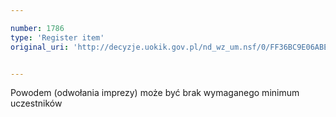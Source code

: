 ```yaml
---

number: 1786
type: 'Register item'
original_uri: 'http://decyzje.uokik.gov.pl/nd_wz_um.nsf/0/FF36BC9E06ABE87BC125769300365DD6?OpenDocument'


---
```


Powodem (odwołania imprezy) może być brak wymaganego minimum uczestników
